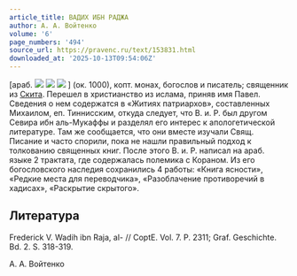 ```yaml
---
article_title: ВАДИХ ИБН РАДЖА
author: А. А. Войтенко
volume: '6'
page_numbers: '494'
source_url: https://pravenc.ru/text/153831.html
downloaded_at: '2025-10-13T09:54:06Z'
---
```


[араб. ![](<https://pravenc.ru/char/26272/xd5BUi /image.png>) ![](<https://pravenc.ru/char/26272/ xc5IA /image.png>) ![](<https://pravenc.ru/char/26272/ cyAxccxbbA/image.png>) ] (ок. 1000), копт. монах, богослов и писатель; священник из [Скита](https://pravenc.ru/text/Скита.html). Перешел в христианство из ислама, приняв имя Павел. Сведения о нем содержатся в «Житиях патриархов», составленных Михаилом, еп. Тиннисским, откуда следует, что В. и. Р. был другом Севира ибн аль-Мукаффы и разделял его интерес к апологетической литературе. Там же сообщается, что они вместе изучали Свящ. Писание и часто спорили, пока не нашли правильный подход к толкованию священных книг. После этого В. и. Р. написал на араб. языке 2 трактата, где содержалась полемика с Кораном. Из его богословского наследия сохранились 4 работы: «Книга ясности», «Редкие места для переводчика», «Разоблачение противоречий в хадисах», «Раскрытие скрытого».

## Литература

Frederick V. Wadih ibn Raja, al- // CoptE. Vol. 7. P. 2311; Graf. Geschichte. Bd. 2. S. 318-319.

А. А. Войтенко
